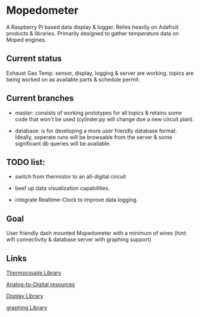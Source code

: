 # Mopedometer

A Raspberry Pi based data display & logger. Relies heavily on Adafruit products & libraries. Primarily designed to gather temperature data on Moped engines.

## Current status

Exhaust Gas Temp. sensor, display, logging & server are working. topics are being worked on as available parts & schedule permit.

## Current branches

* master: consists of working prototypes for all topics & retains some code that won't be used (cylinder.py will change due a new circuit plan).

* database: is for developing a more user friendly database format. Ideally, seperate runs will be browsable from the server & some significant db queries will be available. 

## TODO list:

* switch from thermistor to an all-digital circuit 

* beef up data visualization capabilities.

* integrate Realtime-Clock to improve data logging.

## Goal

User friendly dash mounted Mopedometer with a minimum of wires (hint: wifi connectivity & database server with graphing support)

## Links

[Thermocouple Library](https://learn.adafruit.com/max31855-thermocouple-python-library)

[Analog-to-Digital resources](https://gist.github.com/ladyada/3151375)

[Display Library](https://learn.adafruit.com/rgb-lcd-shield)

[graphing Library](http://matplotlib.org/)